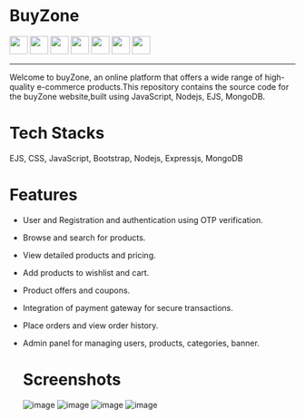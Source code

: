 # BuyZone
<div style='display='flex''>
 <img width ='32px' src ='https://raw.githubusercontent.com/rahulbanerjee26/githubAboutMeGenerator/main/icons/javascript.svg'> 
<img width ='32px' src ='https://raw.githubusercontent.com/rahulbanerjee26/githubAboutMeGenerator/main/icons/mongodb.svg'> 
<img width ='32px' src ='https://raw.githubusercontent.com/rahulbanerjee26/githubAboutMeGenerator/main/icons/express.svg'> 
<img width ='32px' src ='https://raw.githubusercontent.com/rahulbanerjee26/githubAboutMeGenerator/main/icons/nodejs.svg'>
<img width ='32px' src ='https://raw.githubusercontent.com/rahulbanerjee26/githubAboutMeGenerator/main/icons/bootstrap.svg'>
<img width ='32px' src ='https://raw.githubusercontent.com/rahulbanerjee26/githubAboutMeGenerator/main/icons/html.svg'> 
<img width ='32px' src ='https://raw.githubusercontent.com/rahulbanerjee26/githubAboutMeGenerator/main/icons/css.svg'>
</div>
<hr/>
Welcome to buyZone, an online platform that offers a wide range of high-quality e-commerce products.This repository contains the source code for the buyZone website,built using JavaScript, Nodejs, EJS, MongoDB.

# Tech Stacks
EJS, CSS, JavaScript, Bootstrap, Nodejs, Expressjs, MongoDB

# Features

- User and Registration and authentication using OTP verification.
- Browse and search for products.
- View detailed products and pricing.
- Add products to wishlist and cart.
- Product offers and coupons.
- Integration of payment gateway for secure transactions.
- Place orders and view order history.
- Admin panel for managing users, products, categories, banner.

  # Screenshots
  ![image](https://github.com/unnikrishnansk/BuyZone/assets/97491531/f5609097-1a78-4dd1-8351-98e0226959f1)
  ![image](https://github.com/unnikrishnansk/BuyZone/assets/97491531/7072b12b-cbd2-4ac2-9de6-777347e081a2)
  ![image](https://github.com/unnikrishnansk/BuyZone/assets/97491531/c15b4d37-ff4b-4a3e-8aad-19d02f0aed8d)
  ![image](https://github.com/unnikrishnansk/BuyZone/assets/97491531/db3e1a2d-7265-4f9b-ae54-ca14a5b3376c)



